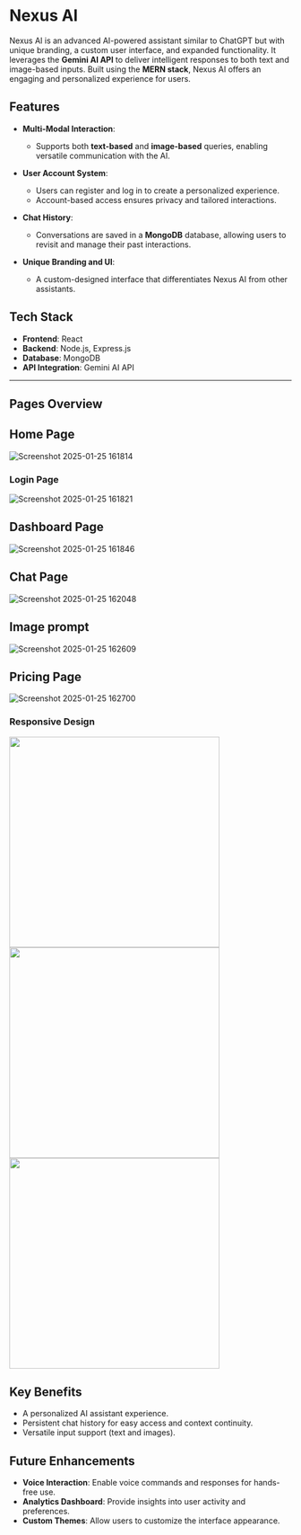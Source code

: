 # **Nexus AI**

Nexus AI is an advanced AI-powered assistant similar to ChatGPT but with unique branding, a custom user interface, and expanded functionality. It leverages the **Gemini AI API** to deliver intelligent responses to both text and image-based inputs. Built using the **MERN stack**, Nexus AI offers an engaging and personalized experience for users.

## **Features**

- **Multi-Modal Interaction**:
  - Supports both **text-based** and **image-based** queries, enabling versatile communication with the AI.
  
- **User Account System**:
  - Users can register and log in to create a personalized experience.
  - Account-based access ensures privacy and tailored interactions.

- **Chat History**:
  - Conversations are saved in a **MongoDB** database, allowing users to revisit and manage their past interactions.

- **Unique Branding and UI**:
  - A custom-designed interface that differentiates Nexus AI from other assistants.

## **Tech Stack**

- **Frontend**: React  
- **Backend**: Node.js, Express.js  
- **Database**: MongoDB  
- **API Integration**: Gemini AI API  

---

## **Pages Overview**
## **Home Page**
![Screenshot 2025-01-25 161814](https://github.com/user-attachments/assets/325f409c-519b-4a56-9bc7-a4f244e0c2a2)

### **Login Page**
![Screenshot 2025-01-25 161821](https://github.com/user-attachments/assets/9f4109f8-65b7-4534-8c50-53d54369e9d0)

## **Dashboard Page**
![Screenshot 2025-01-25 161846](https://github.com/user-attachments/assets/dc378edb-6226-4bb1-afbe-89381c96211f)

## **Chat Page**
![Screenshot 2025-01-25 162048](https://github.com/user-attachments/assets/b0f5d721-8a86-47ab-9e6c-fcb85d878fef)

## **Image prompt**
![Screenshot 2025-01-25 162609](https://github.com/user-attachments/assets/031ee314-9936-4c35-882c-02e3ef232f60)

## **Pricing Page**
![Screenshot 2025-01-25 162700](https://github.com/user-attachments/assets/eb100e65-7cc0-4d02-8383-8b76c002039c)

### **Responsive Design**
<p float="left">
  <img src="images/screenshot1.png" width="375" style="margin-right: 10px;" />
  <img src="images/screenshot2.png" width="375" style="margin-right: 10px;" />
  <img src="images/screenshot3.png" width="375" />
</p>



## **Key Benefits**

- A personalized AI assistant experience.  
- Persistent chat history for easy access and context continuity.  
- Versatile input support (text and images).  

## **Future Enhancements**

- **Voice Interaction**: Enable voice commands and responses for hands-free use.  
- **Analytics Dashboard**: Provide insights into user activity and preferences.  
- **Custom Themes**: Allow users to customize the interface appearance.  
